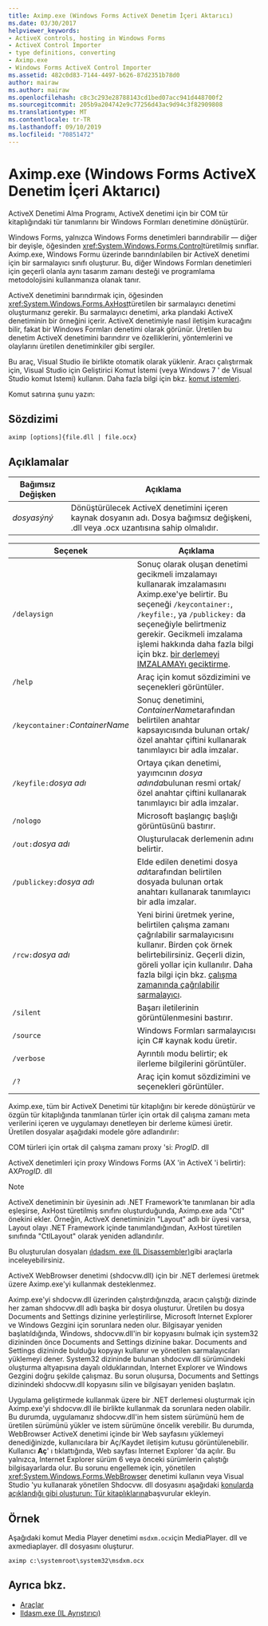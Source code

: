 ```yaml
---
title: Aximp.exe (Windows Forms ActiveX Denetim İçeri Aktarıcı)
ms.date: 03/30/2017
helpviewer_keywords:
- ActiveX controls, hosting in Windows Forms
- ActiveX Control Importer
- type definitions, converting
- Aximp.exe
- Windows Forms ActiveX Control Importer
ms.assetid: 482c0d83-7144-4497-b626-87d2351b78d0
author: mairaw
ms.author: mairaw
ms.openlocfilehash: c8c3c293e28788143cd1bed07acc941d448700f2
ms.sourcegitcommit: 205b9a204742e9c77256d43ac9d94c3f82909808
ms.translationtype: MT
ms.contentlocale: tr-TR
ms.lasthandoff: 09/10/2019
ms.locfileid: "70851472"
---
```

# <a name="aximpexe-windows-forms-activex-control-importer"></a>Aximp.exe (Windows Forms ActiveX Denetim İçeri Aktarıcı)
ActiveX Denetimi Alma Programı, ActiveX denetimi için bir COM tür kitaplığındaki tür tanımlarını bir Windows Formları denetimine dönüştürür.  
  
 Windows Forms, yalnızca Windows Forms denetimleri barındırabilir — diğer bir deyişle, öğesinden <xref:System.Windows.Forms.Control>türetilmiş sınıflar. Aximp.exe, Windows Formu üzerinde barındırılabilen bir ActiveX denetimi için bir sarmalayıcı sınıfı oluşturur. Bu, diğer Windows Formları denetimleri için geçerli olanla aynı tasarım zamanı desteği ve programlama metodolojisini kullanmanıza olanak tanır.  
  
 ActiveX denetimini barındırmak için, öğesinden <xref:System.Windows.Forms.AxHost>türetilen bir sarmalayıcı denetimi oluşturmanız gerekir. Bu sarmalayıcı denetimi, arka plandaki ActiveX denetiminin bir örneğini içerir. ActiveX denetimiyle nasıl iletişim kuracağını bilir, fakat bir Windows Formları denetimi olarak görünür. Üretilen bu denetim ActiveX denetimini barındırır ve özelliklerini, yöntemlerini ve olaylarını üretilen denetiminkiler gibi sergiler.  
  
 Bu araç, Visual Studio ile birlikte otomatik olarak yüklenir. Aracı çalıştırmak için, Visual Studio için Geliştirici Komut İstemi (veya Windows 7 ' de Visual Studio komut Istemi) kullanın. Daha fazla bilgi için bkz. [komut istemleri](../../../docs/framework/tools/developer-command-prompt-for-vs.md).  
  
 Komut satırına şunu yazın:  
  
## <a name="syntax"></a>Sözdizimi  
  
```console  
aximp [options]{file.dll | file.ocx}  
```  
  
## <a name="remarks"></a>Açıklamalar  
  
|Bağımsız Değişken|Açıklama|  
|--------------|-----------------|  
|*dosyasýný*|Dönüştürülecek ActiveX denetimini içeren kaynak dosyanın adı. Dosya bağımsız değişkeni, .dll veya .ocx uzantısına sahip olmalıdır.|  
  
|Seçenek|Açıklama|  
|------------|-----------------|  
|`/delaysign`|Sonuç olarak oluşan denetimi gecikmeli imzalamayı kullanarak imzalamasını Aximp.exe'ye belirtir. Bu seçeneği `/keycontainer:`, `/keyfile:`, ya `/publickey:` da seçeneğiyle belirtmeniz gerekir. Gecikmeli imzalama işlemi hakkında daha fazla bilgi için bkz. [bir derlemeyi IMZALAMAYı geciktirme](../../../docs/framework/app-domains/delay-sign-assembly.md).|  
|`/help`|Araç için komut sözdizimini ve seçenekleri görüntüler.|  
|`/keycontainer:`*ContainerName*|Sonuç denetimini, *ContainerName*tarafından belirtilen anahtar kapsayıcısında bulunan ortak/özel anahtar çiftini kullanarak tanımlayıcı bir adla imzalar.|  
|`/keyfile:`*dosya adı*|Ortaya çıkan denetimi, yayımcının *dosya adında*bulunan resmi ortak/özel anahtar çiftini kullanarak tanımlayıcı bir adla imzalar.|  
|`/nologo`|Microsoft başlangıç başlığı görüntüsünü bastırır.|  
|`/out:`*dosya adı*|Oluşturulacak derlemenin adını belirtir.|  
|`/publickey:`*dosya adı*|Elde edilen denetimi dosya *adı*tarafından belirtilen dosyada bulunan ortak anahtarı kullanarak tanımlayıcı bir adla imzalar.|  
|`/rcw:`*dosya adı*|Yeni birini üretmek yerine, belirtilen çalışma zamanı çağrılabilir sarmalayıcısını kullanır. Birden çok örnek belirtebilirsiniz. Geçerli dizin, göreli yollar için kullanılır. Daha fazla bilgi için bkz. [çalışma zamanında çağrılabilir sarmalayıcı](../../standard/native-interop/runtime-callable-wrapper.md).|  
|`/silent`|Başarı iletilerinin görüntülenmesini bastırır.|  
|`/source`|Windows Formları sarmalayıcısı için C# kaynak kodu üretir.|  
|`/verbose`|Ayrıntılı modu belirtir; ek ilerleme bilgilerini görüntüler.|  
|`/?`|Araç için komut sözdizimini ve seçenekleri görüntüler.|  
  
 Aximp.exe, tüm bir ActiveX Denetimi tür kitaplığını bir kerede dönüştürür ve özgün tür kitaplığında tanımlanan türler için ortak dil çalışma zamanı meta verilerini içeren ve uygulamayı denetleyen bir derleme kümesi üretir. Üretilen dosyalar aşağıdaki modele göre adlandırılır:  
  
 COM türleri için ortak dil çalışma zamanı proxy 'si: *ProgID*. dll  
  
 ActiveX denetimleri için proxy Windows Forms (AX 'in ActiveX 'i belirtir): AX*ProgID*. dll  
  
> [!NOTE]
> ActiveX denetiminin bir üyesinin adı .NET Framework'te tanımlanan bir adla eşleşirse, AxHost türetilmiş sınıfını oluşturduğunda, Aximp.exe ada "Ctl" önekini ekler. Örneğin, ActiveX denetiminizin "Layout" adlı bir üyesi varsa, Layout olayı .NET Framework içinde tanımlandığından, AxHost türetilen sınıfında "CtlLayout" olarak yeniden adlandırılır.  
  
 Bu oluşturulan dosyaları [ıldadsm. exe (IL Disassembler)](../../../docs/framework/tools/ildasm-exe-il-disassembler.md)gibi araçlarla inceleyebilirsiniz.  
  
 ActiveX WebBrowser denetimi (shdocvw.dll) için bir .NET derlemesi üretmek üzere Aximp.exe'yi kullanmak desteklenmez.  
  
 Aximp.exe'yi shdocvw.dll üzerinden çalıştırdığınızda, aracın çalıştığı dizinde her zaman shdocvw.dll adlı başka bir dosya oluşturur. Üretilen bu dosya Documents and Settings dizinine yerleştirilirse, Microsoft Internet Explorer ve Windows Gezgini için sorunlara neden olur. Bilgisayar yeniden başlatıldığında, Windows, shdocvw.dll'in bir kopyasını bulmak için system32 dizininden önce Documents and Settings dizinine bakar. Documents and Settings dizininde bulduğu kopyayı kullanır ve yönetilen sarmalayıcıları yüklemeyi dener. System32 dizininde bulunan shdocvw.dll sürümündeki oluşturma altyapısına dayalı olduklarından, Internet Explorer ve Windows Gezgini doğru şekilde çalışmaz. Bu sorun oluşursa, Documents and Settings dizinindeki shdocvw.dll kopyasını silin ve bilgisayarı yeniden başlatın.  
  
 Uygulama geliştirmede kullanmak üzere bir .NET derlemesi oluşturmak için Aximp.exe'yi shdocvw.dll ile birlikte kullanmak da sorunlara neden olabilir. Bu durumda, uygulamanız shdocvw.dll'in hem sistem sürümünü hem de üretilen sürümünü yükler ve istem sürümüne öncelik verebilir. Bu durumda, WebBrowser ActiveX denetimi içinde bir Web sayfasını yüklemeyi denediğinizde, kullanıcılara bir Aç/Kaydet iletişim kutusu görüntülenebilir. Kullanıcı **Aç**' ı tıklattığında, Web sayfası Internet Explorer 'da açılır. Bu yalnızca, Internet Explorer sürüm 6 veya önceki sürümlerin çalıştığı bilgisayarlarda olur. Bu sorunu engellemek için, yönetilen <xref:System.Windows.Forms.WebBrowser> denetimi kullanın veya Visual Studio 'yu kullanarak yönetilen Shdocvw. dll dosyasını aşağıdaki [konularda açıklandığı gibi oluşturun: Tür kitaplıklarına](../../../docs/framework/interop/how-to-add-references-to-type-libraries.md)başvurular ekleyin.  
  
## <a name="example"></a>Örnek  
 Aşağıdaki komut Media Player denetimi `msdxm.ocx`için MediaPlayer. dll ve axmediaplayer. dll dosyasını oluşturur.  
  
```console 
aximp c:\systemroot\system32\msdxm.ocx  
```  
  
## <a name="see-also"></a>Ayrıca bkz.

- [Araçlar](../../../docs/framework/tools/index.md)
- [Ildasm.exe (IL Ayrıştırıcı)](../../../docs/framework/tools/ildasm-exe-il-disassembler.md)
